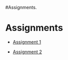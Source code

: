#Assignments.

# Assignments #

  * [Assignment 1](Assignment1.md)

  * [Assignment 2](Assignment2.md)